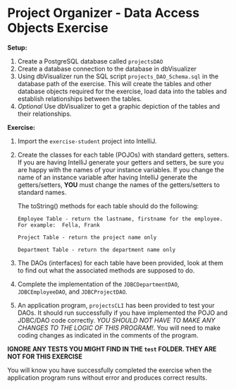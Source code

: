 # Project Organizer - Data Access Objects Exercise


**Setup:** 
1. Create a PostgreSQL database called `projectsDAO`
2. Create a database connection to the database in dbVisualizer
3. Using dbVisualizer run the SQL script `projects_DAO_Schema.sql` in the database path of the exercise.  This will create the tables and other database objects required for the exercise, load data into the tables and establish relationships between the tables.
4. *Optional* Use dbVisualizer to get a graphic depiction of the tables and their relationships.

**Exercise:**

1. Import the `exercise-student` project into IntelliJ.
2. Create the classes for each table (POJOs) with standard getters, setters.
   If you are having IntelliJ generate your getters and setters, be sure you are happy with the names of your instance variables.
   If you change the name of an instance variable after having IntelliJ generate the getters/setters, **YOU** must change the names of the getters/setters to standard names.
   
   The toString() methods for each table should do the following:

       Employee Table - return the lastname, firstname for the employee.  For example:  Fella, Frank

       Project Table - return the project name only

       Department Table - return the department name only

3. The DAOs (interfaces) for each table have been provided, look at them to find out what the associated methods are supposed to do.

4. Complete the implementation of the `JDBCDepartmentDAO`, `JDBCEmployeeDAO`, and `JDBCProjectDAO`.
5. An application program, `projectsCLI` has been provided to test your DAOs. It should run successfully if you have implemented the POJO and JDBC/DAO code correctly.  *YOU SHOULD NOT HAVE TO MAKE ANY CHANGES TO THE LOGIC OF THIS PROGRAM!*.  You will need to make coding changes as indicated in the comments of  the program.
   
**IGNORE ANY TESTS YOU MIGHT FIND IN THE `test` FOLDER.  THEY ARE NOT FOR THIS EXERCISE**

You will know you have successfully completed the exercise when the application program runs without error and produces correct results.

